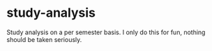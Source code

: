 # study-analysis
Study analysis on a per semester basis.
I only do this for fun, nothing should be taken seriously.
